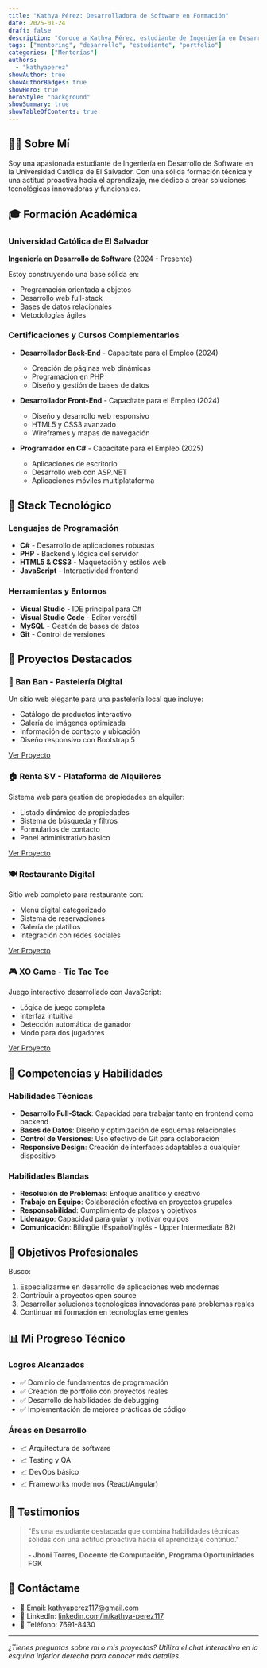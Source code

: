 ```yaml
---
title: "Kathya Pérez: Desarrolladora de Software en Formación"
date: 2025-01-24
draft: false
description: "Conoce a Kathya Pérez, estudiante de Ingeniería en Desarrollo de Software y sus proyectos destacados"
tags: ["mentoring", "desarrollo", "estudiante", "portfolio"]
categories: ["Mentorías"]
authors:
  - "kathyaperez"
showAuthor: true
showAuthorBadges: true
showHero: true
heroStyle: "background"
showSummary: true
showTableOfContents: true
---
```


## 👩‍💻 Sobre Mí

Soy una apasionada estudiante de Ingeniería en Desarrollo de Software en la Universidad Católica de El Salvador. Con una sólida formación técnica y una actitud proactiva hacia el aprendizaje, me dedico a crear soluciones tecnológicas innovadoras y funcionales.

## 🎓 Formación Académica

### Universidad Católica de El Salvador
**Ingeniería en Desarrollo de Software** (2024 - Presente)

Estoy construyendo una base sólida en:
- Programación orientada a objetos
- Desarrollo web full-stack
- Bases de datos relacionales
- Metodologías ágiles

### Certificaciones y Cursos Complementarios

- **Desarrollador Back-End** - Capacítate para el Empleo (2024)
  - Creación de páginas web dinámicas
  - Programación en PHP
  - Diseño y gestión de bases de datos

- **Desarrollador Front-End** - Capacítate para el Empleo (2024)
  - Diseño y desarrollo web responsivo
  - HTML5 y CSS3 avanzado
  - Wireframes y mapas de navegación

- **Programador en C#** - Capacítate para el Empleo (2025)
  - Aplicaciones de escritorio
  - Desarrollo web con ASP.NET
  - Aplicaciones móviles multiplataforma

## 💼 Stack Tecnológico

### Lenguajes de Programación
- **C#** - Desarrollo de aplicaciones robustas
- **PHP** - Backend y lógica del servidor
- **HTML5 & CSS3** - Maquetación y estilos web
- **JavaScript** - Interactividad frontend

### Herramientas y Entornos
- **Visual Studio** - IDE principal para C#
- **Visual Studio Code** - Editor versátil
- **MySQL** - Gestión de bases de datos
- **Git** - Control de versiones

## 🚀 Proyectos Destacados

### 🍰 Ban Ban - Pastelería Digital
Un sitio web elegante para una pastelería local que incluye:
- Catálogo de productos interactivo
- Galería de imágenes optimizada
- Información de contacto y ubicación
- Diseño responsivo con Bootstrap 5

[Ver Proyecto](/posts/proyecto-banban)

### 🏠 Renta SV - Plataforma de Alquileres
Sistema web para gestión de propiedades en alquiler:
- Listado dinámico de propiedades
- Sistema de búsqueda y filtros
- Formularios de contacto
- Panel administrativo básico

[Ver Proyecto](/posts/proyecto-rentasv)

### 🍽️ Restaurante Digital
Sitio web completo para restaurante con:
- Menú digital categorizado
- Sistema de reservaciones
- Galería de platillos
- Integración con redes sociales

[Ver Proyecto](/posts/proyecto-restaurante)

### 🎮 XO Game - Tic Tac Toe
Juego interactivo desarrollado con JavaScript:
- Lógica de juego completa
- Interfaz intuitiva
- Detección automática de ganador
- Modo para dos jugadores

[Ver Proyecto](/posts/proyecto-xo-game)

## 🌟 Competencias y Habilidades

### Habilidades Técnicas
- **Desarrollo Full-Stack**: Capacidad para trabajar tanto en frontend como backend
- **Bases de Datos**: Diseño y optimización de esquemas relacionales
- **Control de Versiones**: Uso efectivo de Git para colaboración
- **Responsive Design**: Creación de interfaces adaptables a cualquier dispositivo

### Habilidades Blandas
- **Resolución de Problemas**: Enfoque analítico y creativo
- **Trabajo en Equipo**: Colaboración efectiva en proyectos grupales
- **Responsabilidad**: Cumplimiento de plazos y objetivos
- **Liderazgo**: Capacidad para guiar y motivar equipos
- **Comunicación**: Bilingüe (Español/Inglés - Upper Intermediate B2)

## 🎯 Objetivos Profesionales

Busco:
1. Especializarme en desarrollo de aplicaciones web modernas
2. Contribuir a proyectos open source
3. Desarrollar soluciones tecnológicas innovadoras para problemas reales
4. Continuar mi formación en tecnologías emergentes

## 📊 Mi Progreso Técnico

### Logros Alcanzados
- ✅ Dominio de fundamentos de programación
- ✅ Creación de portfolio con proyectos reales
- ✅ Desarrollo de habilidades de debugging
- ✅ Implementación de mejores prácticas de código

### Áreas en Desarrollo
- 📈 Arquitectura de software
- 📈 Testing y QA
- 📈 DevOps básico
- 📈 Frameworks modernos (React/Angular)

## 💬 Testimonios

> "Es una estudiante destacada que combina habilidades técnicas sólidas con una actitud proactiva hacia el aprendizaje continuo."
>
> **- Jhoni Torres, Docente de Computación, Programa Oportunidades FGK**

## 🤝 Contáctame

- 📧 Email: kathyaperez117@gmail.com
- 🔗 LinkedIn: [linkedin.com/in/kathya-perez117](https://www.linkedin.com/in/kathya-perez117)
- 📱 Teléfono: 7691-8430

---

*¿Tienes preguntas sobre mí o mis proyectos? Utiliza el chat interactivo en la esquina inferior derecha para conocer más detalles.*